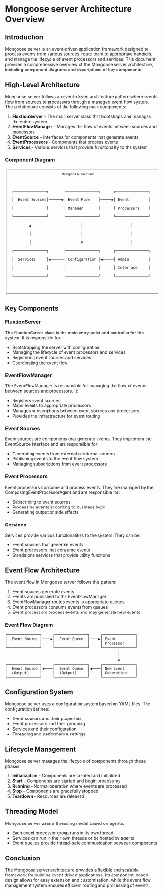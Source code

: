 # Mongoose server Architecture Overview

## Introduction

Mongoose server is an event-driven application framework designed to process events from various sources, route them to
appropriate handlers, and manage the lifecycle of event processors and services. This document provides a comprehensive
overview of the Mongoose server architecture, including component diagrams and descriptions of key components.

## High-Level Architecture

Mongoose server follows an event-driven architecture pattern where events flow from sources to processors through a
managed event flow system. The architecture consists of the following main components:

1. **FluxtionServer** - The main server class that bootstraps and manages the entire system
2. **EventFlowManager** - Manages the flow of events between sources and processors
3. **EventSource** - Interfaces for components that generate events
4. **EventProcessors** - Components that process events
5. **Services** - Various services that provide functionality to the system

### Component Diagram

```
┌─────────────────────────────────────────────────────────────────────┐
│                         Mongoose server                             │
│                                                                     │
│  ┌───────────────┐       ┌───────────────┐      ┌───────────────┐   │
│  │  Event Sources│──────▶│ Event Flow    │─────▶│ Event         │   │
│  │               │       │ Manager       │      │ Processors    │   │
│  └───────────────┘       └───────────────┘      └───────────────┘   │
│          ▲                       │                      │           │
│          │                       │                      │           │
│          │                       ▼                      │           │
│  ┌───────────────┐       ┌───────────────┐      ┌───────────────┐   │
│  │  Services     │◀──────│ Configuration │◀─────│ Admin         │   │
│  │               │       │               │      │ Interface     │   │
│  └───────────────┘       └───────────────┘      └───────────────┘   │
│                                                                     │
└─────────────────────────────────────────────────────────────────────┘
```

## Key Components

### FluxtionServer

The FluxtionServer class is the main entry point and controller for the system. It is responsible for:

- Bootstrapping the server with configuration
- Managing the lifecycle of event processors and services
- Registering event sources and services
- Coordinating the event flow

### EventFlowManager

The EventFlowManager is responsible for managing the flow of events between sources and processors. It:

- Registers event sources
- Maps events to appropriate processors
- Manages subscriptions between event sources and processors
- Provides the infrastructure for event routing

### Event Sources

Event sources are components that generate events. They implement the EventSource interface and are responsible for:

- Generating events from external or internal sources
- Publishing events to the event flow system
- Managing subscriptions from event processors

### Event Processors

Event processors consume and process events. They are managed by the ComposingEventProcessorAgent and are responsible
for:

- Subscribing to event sources
- Processing events according to business logic
- Generating output or side effects

### Services

Services provide various functionalities to the system. They can be:

- Event sources that generate events
- Event processors that consume events
- Standalone services that provide utility functions

## Event Flow Architecture

The event flow in Mongoose server follows this pattern:

1. Event sources generate events
2. Events are published to the EventFlowManager
3. EventFlowManager routes events to appropriate queues
4. Event processors consume events from queues
5. Event processors process events and may generate new events

### Event Flow Diagram

```
┌───────────────┐     ┌───────────────┐     ┌───────────────┐
│  Event Source │────▶│  Event Queue  │────▶│ Event         │
│               │     │               │     │ Processor     │
└───────────────┘     └───────────────┘     └───────────────┘
                                                    │
                                                    │
                                                    ▼
┌───────────────┐     ┌───────────────┐     ┌───────────────┐
│  Event Source │◀────│  Event Queue  │◀────│ New Event     │
│  (Output)     │     │  (Output)     │     │ Generation    │
└───────────────┘     └───────────────┘     └───────────────┘
```

## Configuration System

Mongoose server uses a configuration system based on YAML files. The configuration defines:

- Event sources and their properties
- Event processors and their grouping
- Services and their configuration
- Threading and performance settings

## Lifecycle Management

Mongoose server manages the lifecycle of components through these phases:

1. **Initialization** - Components are created and initialized
2. **Start** - Components are started and begin processing
3. **Running** - Normal operation where events are processed
4. **Stop** - Components are gracefully stopped
5. **Teardown** - Resources are released

## Threading Model

Mongoose server uses a threading model based on agents:

- Each event processor group runs in its own thread
- Services can run in their own threads or be hosted by agents
- Event queues provide thread-safe communication between components

## Conclusion

The Mongoose server architecture provides a flexible and scalable framework for building event-driven applications. Its
component-based design allows for easy extension and customization, while the event flow management system ensures
efficient routing and processing of events.